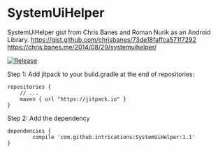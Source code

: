 # SystemUiHelper
SystemUiHelper gist from Chris Banes and Roman Nurik as an Android Library.
https://gist.github.com/chrisbanes/73de18faffca571f7292
https://chris.banes.me/2014/08/29/systemuihelper/

[![Release](https://jitpack.io/v/intrications/SystemUiHelper.svg)](https://jitpack.io/#intrications/SystemUiHelper)

Step 1: Add jitpack to your build.gradle at the end of repositories:

	repositories {
	    // ...
	    maven { url "https://jitpack.io" }
	}
	
Step 2: Add the dependency

	dependencies {
	        compile 'com.github.intrications:SystemUiHelper:1.1'
	}
